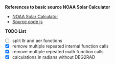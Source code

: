 
**References to basic source NOAA Solar Calculator**
- [NOAA Solar Calculator](https://www.esrl.noaa.gov/gmd/grad/solcalc/)
- [Source code js](https://www.esrl.noaa.gov/gmd/grad/solcalc/main.js)

**TODO List**
- [ ] split llr and aer functions
- [x] remove multiple repeated internal function calls
- [x] remove multiple repeated math function calls
- [x] calculations in radians without DEG2RAD
